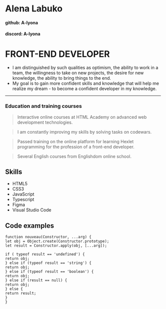 # Alena Labuko
#### github: A-lyona
#### discord: A-lyona

# FRONT-END DEVELOPER
*  I am distinguished by such qualities as optimism, the ability to work in a team, the willingness to take on new projects,
the desire for new knowledge, the ability to bring things to the end.
* My goal is to gain more confident skills and knowledge that will help me realize my dream - to become a confident developer in my knowledge.
***
### Education and training courses

> Interactive online courses at HTML Academy on advanced web development technologies.

> I am constantly improving my skills by solving tasks on codewars.

> Passed training on the online platform for learning Hexlet programming for the profession of a front-end developer.

> Several English courses from Englishdom online school.

## Skills

* HTML5
* CSS3
* JavaScript
* Typescript
* Figma
* Visual Studio Code

## Code examples

```
function nouveau(Constructor, ...arg) {
let obj = Object.create(Constructor.prototype);
let result = Constructor.apply(obj, [...arg]);

if ( typeof result == 'undefined') {
return obj;
} else if (typeof result == 'string') {
return obj;
} else if (typeof result == 'boolean') {
return obj;
} else if (result == null) {
return obj;
} else {
return result;
}
}
```














